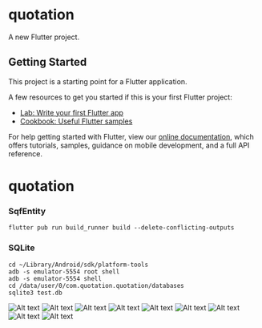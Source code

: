 # quotation

A new Flutter project.

## Getting Started

This project is a starting point for a Flutter application.

A few resources to get you started if this is your first Flutter project:

- [Lab: Write your first Flutter app](https://flutter.dev/docs/get-started/codelab)
- [Cookbook: Useful Flutter samples](https://flutter.dev/docs/cookbook)

For help getting started with Flutter, view our
[online documentation](https://flutter.dev/docs), which offers tutorials,
samples, guidance on mobile development, and a full API reference.
# quotation

### SqfEntity
``` 
flutter pub run build_runner build --delete-conflicting-outputs
```

### SQLite

```
cd ~/Library/Android/sdk/platform-tools
adb -s emulator-5554 root shell
adb -s emulator-5554 shell
cd /data/user/0/com.quotation.quotation/databases
sqlite3 test.db
```


![Alt text](samples/login.jpeg?raw=true "Title")
![Alt text](samples/main.jpeg?raw=true "Title")
![Alt text](samples/add.jpeg?raw=true "Title")
![Alt text](samples/company.jpeg?raw=true "Title")
![Alt text](samples/footer.jpeg?raw=true "Title")
![Alt text](samples/main1.jpeg?raw=true "Title")
![Alt text](samples/main3.jpeg?raw=true "Title")
![Alt text](samples/popup.jpeg?raw=true "Title")
![Alt text](samples/print.jpeg?raw=true "Title")
